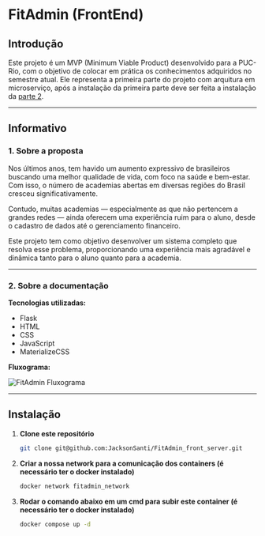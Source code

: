 # FitAdmin (FrontEnd)

## Introdução

Este projeto é um MVP (Minimum Viable Product) desenvolvido para a PUC-Rio, com o objetivo de colocar em prática os conhecimentos adquiridos no semestre atual. 
Ele representa a primeira parte do projeto com arquitura em microserviço, após a instalação da primeira parte deve ser feita a instalação da [parte 2](https://github.com/JacksonSanti/FitAdmin_gateway_api).

---

## Informativo

### 1. **Sobre a proposta**
Nos últimos anos, tem havido um aumento expressivo de brasileiros buscando uma melhor qualidade de vida, com foco na saúde e bem-estar. Com isso, o número de academias abertas em diversas regiões do Brasil cresceu significativamente.

Contudo, muitas academias — especialmente as que não pertencem a grandes redes — ainda oferecem uma experiência ruim para o aluno, desde o cadastro de dados até o gerenciamento financeiro.

Este projeto tem como objetivo desenvolver um sistema completo que resolva esse problema, proporcionando uma experiência mais agradável e dinâmica tanto para o aluno quanto para a academia.

---

### 2. **Sobre a documentação**

**Tecnologias utilizadas:**
- Flask  
- HTML  
- CSS  
- JavaScript  
- MaterializeCSS

**Fluxograma:**

![FitAdmin Fluxograma](./docs/fluxograma.png)


---

## Instalação

1. **Clone este repositório**
   ```bash
   git clone git@github.com:JacksonSanti/FitAdmin_front_server.git
2. **Criar a nossa network para a comunicação dos containers (é necessário ter o docker instalado)**
   ```bash
   docker network fitadmin_network
3. **Rodar o comando abaixo em um cmd para subir este container (é necessário ter o docker instalado)**
   ```bash
   docker compose up -d
